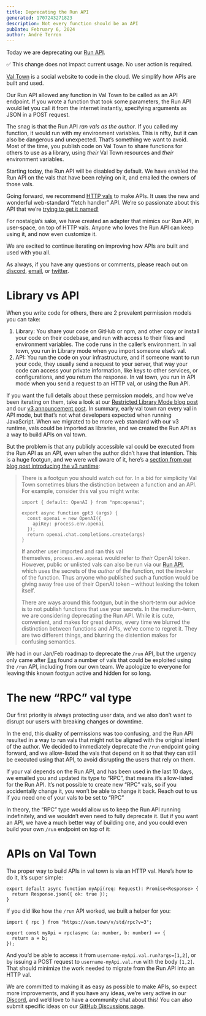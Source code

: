 ```yaml
---
title: Deprecating the Run API
generated: 1707243271823
description: Not every function should be an API
pubDate: February 6, 2024
author: André Terron
---
```


Today we are deprecating our [Run API](https://docs.val.town/api/run/).

<aside>
✅ This change does not impact current usage. No user action is required.
</aside>

[Val Town](https://val.town) is a social website to code in the cloud. We simplify how APIs are built and used.

Our Run API allowed any function in Val Town to be called as an API endpoint. If you wrote a function that took some parameters, the Run API would let you call it from the internet instantly, specifying arguments as JSON in a POST request.

The snag is that the Run API _ran vals as the author_. If you called my function, it would run with my environment variables. This is nifty, but it can also be dangerous and unexpected. That’s something we want to avoid. Most of the time, you publish code on Val Town to share functions for others to use as a library, using _their_ Val Town resources and _their_ environment variables.

Starting today, the Run API will be disabled by default. We have enabled the Run API on the vals that have been relying on it, and emailed the owners of those vals.

Going forward, we recommend [HTTP vals](https://docs.val.town/types/http/) to make APIs. It uses the new and wonderful web-standard “fetch handler” API. We’re so passionate about this API that we’re [trying to get it named!](https://blog.val.town/blog/the-api-we-forgot-to-name/)

For nostalgia’s sake, we have created an adapter that mimics our Run API, in user-space, on top of HTTP vals. Anyone who loves the Run API can keep using it, and now even customize it.

We are excited to continue iterating on improving how APIs are built and used with you all.

As always, if you have any questions or comments, please reach out on [discord](https://discord.gg/dHv45uN5RY), [email](mailto:steve@val.town), or [twitter](https://twitter.com/ValDotTown).

# Library vs API

When you write code for others, there are 2 prevalent permission models you can take:

1. Library: You share your code on GitHub or npm, and other copy or install your code on their codebase, and run with access to their files and environment variables. The code runs in the caller’s environment. In val town, you run in Library mode when you import someone else’s val.
2. API: You run the code on your infrastructure, and if someone want to run your code, they usually send a request to your server, that way your code can access your private information, like keys to other services, or configurations, and you return the response. In val town, you run in API mode when you send a request to an HTTP val, or using the Run API.

If you want the full details about these permission models, and how we’ve been iterating on them, take a look at our [Restricted Library Mode blog post](https://blog.val.town/blog/restricted-library-mode/) and our [v3 announcement post](https://blog.val.town/blog/introducing-val-town-v3/). In summary, early val town ran every val in API mode, but that’s not what developers expected when running JavaScript. When we migrated to be more web standard with our v3 runtime, vals could be imported as libraries, and we created the Run API as a way to build APIs on val town.

But the problem is that any publicly accessible val could be executed from the Run API as an API, even when the author didn’t have that intention. This is a huge footgun, and we were well aware of it, here’s a [section from our blog post introducing the v3 runtime](https://blog.val.town/blog/introducing-val-town-v3/#6-goodbye-restricted-library-mode):

> There is a footgun you should watch out for. In a bid for simplicity Val Town sometimes blurs the distinction between a function and an API. For example, consider this val you might write:
>
> ```tsx
> import { default: OpenAI } from "npm:openai";
>
> export async function gpt3 (args) {
>   const openai = new OpenAI({
>     apiKey: process.env.openai
>   });
>   return openai.chat.completions.create(args)
> }
> ```
>
> If another user imported and ran this val themselves, `process.env.openai` would refer to *their* OpenAI token. However, public or unlisted vals can also be run via our [Run API](https://docs.val.town/api/run), which uses the secrets of the *author* of the function, not the invoker of the function. Thus anyone who published such a function would be giving away free use of their OpenAI token – without leaking the token itself.
>
> There are ways around this footgun, but in the short-term our advice is to not publish functions that use your secrets. In the medium-term, we are considering deprecating the Run API. While it is cute, convenient, and makes for great demos, every time we blurred the distinction between functions and APIs, we’ve come to regret it. They are two different things, and blurring the distention makes for confusing semantics.

We had in our Jan/Feb roadmap to deprecate the `/run` API, but the urgency only came after [Eas](https://easrng.net/) found a number of vals that could be exploited using the `/run` API, including from our own team. We apologize to everyone for leaving this known footgun active and hidden for so long.

# The new “RPC” val type

Our first priority is always protecting user data, and we also don’t want to disrupt our users with breaking changes or downtime.

In the end, this duality of permissions was too confusing, and the Run API resulted in a way to run vals that might not be aligned with the original intent of the author. We decided to immediately deprecate the `/run` endpoint going forward, and we allow-listed the vals that depend on it so that they can still be executed using that API, to avoid disrupting the users that rely on them.

If your val depends on the Run API, and has been used in the last 10 days, we emailed you and updated its type to “RPC”, that means it’s allow-listed for the Run API. It’s not possible to create new “RPC” vals, so if you accidentally change it, you won’t be able to change it back. Reach out to us if you need one of your vals to be set to “RPC”

In theory, the “RPC” type would allow us to keep the Run API running indefinitely, and we wouldn’t even need to fully deprecate it. But if you want an API, we have a much better way of building one, and you could even build your own `/run` endpoint on top of it:

# APIs on Val Town

The proper way to build APIs in val town is via an HTTP val. Here’s how to do it, it’s super simple:

```tsx
export default async function myApi(req: Request): Promise<Response> {
  return Response.json({ ok: true });
}
```

If you did like how the `/run` API worked, we built a helper for you:

```tsx
import { rpc } from "https://esm.town/v/std/rpc?v=3";

export const myApi = rpc(async (a: number, b: number) => {
  return a + b;
});
```

And you’d be able to access it from `username-myApi.val.run?args=[1,2]`, or by issuing a POST request to `username-myApi.val.run` with the body `[1,2]`. That should minimize the work needed to migrate from the Run API into an HTTP val.

We are committed to making it as easy as possible to make APIs, so expect more improvements, and if you have any ideas, we’re very active in our [Discord](https://discord.gg/dHv45uN5RY), and we’d love to have a community chat about this! You can also submit specific ideas on our [GitHub Discussions page](https://github.com/val-town/val-town-product/discussions).
